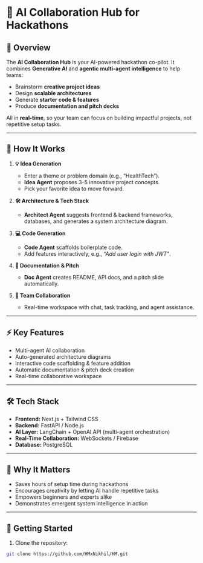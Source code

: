 # 🚀 AI Collaboration Hub for Hackathons

## 🌟 Overview
The **AI Collaboration Hub** is your AI-powered hackathon co-pilot. It combines **Generative AI** and **agentic multi-agent intelligence** to help teams:

- Brainstorm **creative project ideas**  
- Design **scalable architectures**  
- Generate **starter code & features**  
- Produce **documentation and pitch decks**  

All in **real-time**, so your team can focus on building impactful projects, not repetitive setup tasks.  

---

## 🧩 How It Works

1. **💡 Idea Generation**  
   - Enter a theme or problem domain (e.g., “HealthTech”).  
   - **Idea Agent** proposes 3–5 innovative project concepts.  
   - Pick your favorite idea to move forward.  

2. **🛠 Architecture & Tech Stack**  
   - **Architect Agent** suggests frontend & backend frameworks, databases, and generates a system architecture diagram.  

3. **💻 Code Generation**  
   - **Code Agent** scaffolds boilerplate code.  
   - Add features interactively, e.g., *“Add user login with JWT”*.  

4. **📄 Documentation & Pitch**  
   - **Doc Agent** creates README, API docs, and a pitch slide automatically.  

5. **👥 Team Collaboration**  
   - Real-time workspace with chat, task tracking, and agent assistance.  

---

## ⚡ Key Features
- Multi-agent AI collaboration  
- Auto-generated architecture diagrams  
- Interactive code scaffolding & feature addition  
- Automatic documentation & pitch deck creation  
- Real-time collaborative workspace  

---

## 🛠 Tech Stack
- **Frontend:** Next.js + Tailwind CSS  
- **Backend:** FastAPI / Node.js  
- **AI Layer:** LangChain + OpenAI API (multi-agent orchestration)  
- **Real-Time Collaboration:** WebSockets / Firebase  
- **Database:** PostgreSQL  

---

## 🎯 Why It Matters
- Saves hours of setup time during hackathons  
- Encourages creativity by letting AI handle repetitive tasks  
- Empowers beginners and experts alike  
- Demonstrates emergent system intelligence in action  

---

## 🏁 Getting Started
1. Clone the repository:  
```bash
git clone https://github.com/HMxNikhil/HM.git
